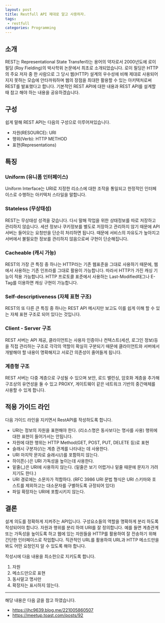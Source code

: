 ```yaml
---
layout: post
title: Restfull API 제대로 알고 사용하자. 
tags:
 - restfull
categories: Programming
---
```


## 소개
REST는 Representational State Transfer라는 용어의 약자로서 2000년도에 로이 필딩 (Roy Fielding)의 박사학위 논문에서 최초로 소개되었습니다. 로이 필딩은 HTTP의 주요 저자 중 한 사람으로 그 당시 웹(HTTP) 설계의 우수성에 비해 제대로 사용되어지지 못하는 모습에 안타까워하며 웹의 장점을 최대한 활용할 수 있는 아키텍처로써 REST를 발표했다고 합니다. 기본적인 REST API에 대한 내용과 REST API를 설계할 때 참고 해야 하는 내용을 공유하겠습니다.

## 구성
쉽게 말해 REST API는 다음의 구성으로 이루어져있습니다. 

- 자원(RESOURCE): URI
- 행위(Verb): HTTP METHOD
- 표현(Representations)


## 특징

### Uniform (유니폼 인터페이스)
Uniform Interface는 URI로 지정한 리소스에 대한 조작을 통일되고 한정적인 인터페이스로 수행하는 아키텍처 스타일을 말합니다.

### Stateless (무상태성)
REST는 무상태성 성격을 갖습니다. 다시 말해 작업을 위한 상태정보를 따로 저장하고 관리하지 않습니다. 세션 정보나 쿠키정보를 별도로 저장하고 관리하지 않기 때문에 API 서버는 들어오는 요청만을 단순히 처리하면 됩니다. 때문에 서비스의 자유도가 높아지고 서버에서 불필요한 정보를 관리하지 않음으로써 구현이 단순해집니다.

### Cacheable (캐시 가능)
REST의 가장 큰 특징 중 하나는 HTTP라는 기존 웹표준을 그대로 사용하기 때문에, 웹에서 사용하는 기존 인프라를 그대로 활용이 가능합니다. 따라서 HTTP가 가진 캐싱 기능이 적용 가능합니다. HTTP 프로토콜 표준에서 사용하는 Last-Modified태그나 E-Tag를 이용하면 캐싱 구현이 가능합니다.

### Self-descriptiveness (자체 표현 구조)
REST의 또 다른 큰 특징 중 하나는 REST API 메시지만 보고도 이를 쉽게 이해 할 수 있는 자체 표현 구조로 되어 있다는 것입니다.

### Client - Server 구조
REST 서버는 API 제공, 클라이언트는 사용자 인증이나 컨텍스트(세션, 로그인 정보)등을 직접 관리하는 구조로 각각의 역할이 확실히 구분되기 때문에 클라이언트와 서버에서 개발해야 할 내용이 명확해지고 서로간 의존성이 줄어들게 됩니다.

### 계층형 구조
REST 서버는 다중 계층으로 구성될 수 있으며 보안, 로드 밸런싱, 암호화 계층을 추가해 구조상의 유연성을 둘 수 있고 PROXY, 게이트웨이 같은 네트워크 기반의 중간매체를 사용할 수 있게 합니다.


## 적용 가이드 라인
다음 가이드 라인을 지키면서 RestAPI를 작성하도록 합니다.

- URI는 정보의 자원을 표현해야 한다. (리소스명은 동사보다는 명사를 사용) 행위에 대한 표현이 들어가서는 안됩니다.
- 자원에 대한 행위는 HTTP Method(GET, POST, PUT, DELETE 등)로 표현
- 슬래시 구분자(/)는 계층 관계를 나타내는 데 사용한다.
- URI 마지막 문자로 슬래시(/)를 포함하지 않는다.
- 하이픈(-)은 URI 가독성을 높이는데 사용한다.
- 밑줄(_)은 URI에 사용하지 않는다. (밑줄은 보기 어렵거나 밑줄 때문에 문자가 가려지기도 한다.)
- URI 경로에는 소문자가 적합하다. (RFC 3986 URI 문법 형식은 URI 스키마와 호스트를 제외하고는 대소문자를 구별하도록 규정되어 있다)
- 파일 확장자는 URI에 포함시키지 않는다.

## 결론

설계 의도를 정확하게 지켜주는 API입니다. 구성요소들의 역할을 명확하게 분리 하도록 작성되어야 합니다. 자원과 행위를 분리 하여 URI를 잘 정의합니다. 예를 들면 계층관계 또는 가독성을 높이도록 하고 웹에 있는 자원들을 HTTP를 활용하여 잘 전송하기 위해 간단한 인터페이스로 작업합니다. 직관적인 URL를 활용하여 URL과 HTTP 메소드만을 봐도 어떤 요청인지 알 수 있도록 해야 합니다.

작성시에 다음 내용을 최소한으로 지키도록 합니다.
1. 자원
2. 메소드만으로 표현
3. 동사말고 명사만
4. 확장자는 표시하지 않는다.  



----
해당 내용은 다음 글을 참고 하였습니다.
- https://jhc9639.blog.me/221005860507
- https://meetup.toast.com/posts/92

